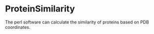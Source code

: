 # ProteinSimilarity

The perl software can calculate the similarity of proteins based on PDB coordinates.
